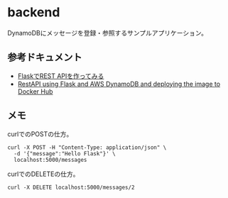 # backend

DynamoDBにメッセージを登録・参照するサンプルアプリケーション。

## 参考ドキュメント

- [FlaskでREST APIを作ってみる](https://medium.com/nyle-engineering-blog/flask%E3%81%A7rest-api%E3%82%92%E4%BD%9C%E3%81%A3%E3%81%A6%E3%81%BF%E3%82%8B-fad8ae1fde5c)
- [RestAPI using Flask and AWS DynamoDB and deploying the image to Docker Hub](https://medium.com/@janhaviC/restapi-using-flask-and-aws-dynamodb-and-deploying-the-image-to-docker-hub-eff1305c15a)

## メモ

curlでのPOSTの仕方。

```shell
curl -X POST -H "Content-Type: application/json" \
  -d '{"message":"Hello Flask"}' \
  localhost:5000/messages
```

curlでのDELETEの仕方。

```shell
curl -X DELETE localhost:5000/messages/2
```

